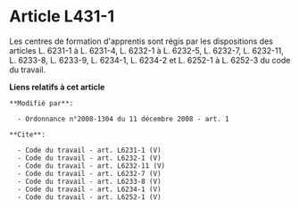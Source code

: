 # Article L431-1

Les centres de formation d'apprentis sont régis par les dispositions des articles L. 6231-1 à L. 6231-4, L. 6232-1 à L.
6232-5, L. 6232-7, L. 6232-11, L. 6233-8, L. 6233-9, L. 6234-1, L. 6234-2 et L. 6252-1 à L. 6252-3 du code du travail.

**Liens relatifs à cet article**

	**Modifié par**:

	  - Ordonnance n°2008-1304 du 11 décembre 2008 - art. 1

	**Cite**:

	  - Code du travail - art. L6231-1 (V)
	  - Code du travail - art. L6232-1 (V)
	  - Code du travail - art. L6232-11 (V)
	  - Code du travail - art. L6232-7 (V)
	  - Code du travail - art. L6233-8 (V)
	  - Code du travail - art. L6234-1 (V)
	  - Code du travail - art. L6252-1 (V)
